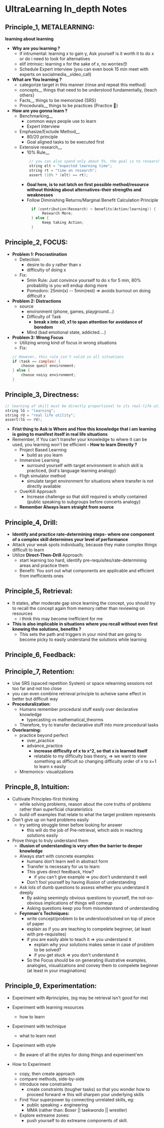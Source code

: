 # UltraLearning In_depth Notes

## Principle_1, METALEARNING: 
**learning about learning** <br>
- **Why are you learning ?**
   - if intrumental: learning x to gain y, Ask yourself is it worth it to do x or do i need to look for alternatives
   - elif intrinsic: learning x for the sake of x, no worries😙
   - Schedule Expert interview (you can even book 15 min meet with experts on socialmedia__video_call)
- **What are You learning ?**
   - categorize target in this manner (rinse and repeat this method)
   - concepts__ things that need to be understood fundamentally, {teach others}
   - Facts__ things to be memorized {SRS}
   - Procedurals__ things to be practices {Practice 🍭}
- **How are you gonna learn ?**
   - Benchmarking__
       - common ways people use to learn
       - Expert Interview
   - Emphasize/Exclude Method__
       - 80/20 principle
       - Goal aligned tasks to be executed first
   - Extensive research__
       - 10% Rule__ 
         ```c
          // you can also spend only about 5%, the goal is to research well enough
          string elt = "expected learning time";
          string rt = "time on research";
          assert (10% * (elt) == rt);
         ```
       - **Goal here, is to not latch on first possible method/resource without thinking about alternatives-their strengths and weaknesses**
       - Follow Diminishing Returns/Marginal Benefit Calculation Principle
         ```c
           if (contribution(Research) > benefits(Action/learning)) {
                Research More;
           } else {
                Keep taking Action;
           }
         ```
## Principle_2, FOCUS:
- **Problem 1: Procrastination**
  - Detection:
     - desire to do y rather than x
     - difficulty of doing x
  - Fix:
     - 5min Rule: Just convince yourself to do x for 5 min, 80% probability is you will endup doing more
     - Pomodoro: 25min(x) -- 5min(rest) => avoids burnout on doing difficult x
- **Problem 2: Distractions**
   - source
      - environment (phone, games, playground...)
      - Difficulty of Task
         - **break x into x0, x1 to span attention for avoidance of boredom**
      - Mind (bad emotional state, addicted....)
- **Problem 3: Wrong Focus**
   - Utilizing wrong kind of focus in wrong situations
   - Fix:
   ```c
   // However, this rule isn't valid in all situations
   if (task == complex) {
       choose queit environment;
   } else {
       choose noisy environment;
   }
  ```

## Principle_3, Directness:
```c
// learning of skill must be directly proportional to its real-life utility
string lG = "learning";
string rU = "real life utility";
assert(lG == rU);
```
- **Frist thing to Ask is Where and How this knowledge that i am learning is going to manifest itself in real life situations**
- Remember, if You can't transfer your knowledge to where it can be used, you learning won't be efficient
**- How to learn Directly ?**
     - Project Based Learning
        - build as you learn
     - Immersive Learning
        - surround yourself with target environment in which skill is practiced, {kid's language learning analogy}
     - Fligh simulator method
        - simulate target environment for situations where transfer is not directly available
     - OverKill Approach
        - Increase challenge so that skill required is wholly contained {public speaking to subgroups before concerts analogy}
     - **Remember Always learn straight from source**

## Principle_4, Drill:
- **Identify and practice rate-determining steps- where one component of a complex skill determines your level of performance**
- Attack your weak spots individually, because they make complex things difficult to learn
- Utilize **Direct-Then-Drill** Approach:
   - start learning too hard, identify pre-requisites/rate-determining areas and practice them
   - Benefit: You sort out what components are applicable and efficient from inefficients ones

## Principle_5, Retrieval:
- It states, after moderate gap since learning the concept, you should try to recall the concept again from memory rather than reviewing on resources
   - i think this may become inefficient for me
- **This is also implicable in situations where you recall without even first knowing the solutions, benefits ?**
   - This sets the path and triggers in your mind that are going to become picky to easily understand the solutions while learning
## Principle_6, Feedback:
## Principle_7, Retention: 
- Use SRS (spaced repetition System) or space relearning sessions not too far and not too close
- you can even combine retrieval principle to acheive same effect in better but difficult way
- **Proceduralization:**
   - Humans remember procedural stuff easily over declarative knowledge
      - typecasting vs mathematical_theorms
   - Therefore, try to transfer declarative stuff into more procedural tasks
- **Overlearning:**
   - practice beyond perfect
      - over_practice
      - advance_practice
         - **increase difficulty of x to x^2, so that x is learned itself**
         - relatable to my difficulty bias theory, => we want to view something as difficult so changing difficulty order of x to x+1 to learn x easily
   - Mnemonics- visualizations
## Princple_8, Intuition:
- Cultivate Principles-first thinking
   - while solving problems, reason about the core truths of problems rather than superficial charateristics
   - build off examples that relate to what the target problem represents
- Don't give up on hard problems easily
   - try setting struggle timer before looking for answer
      - this will do the job of Pre-retrieval, which aids in reaching solutions easily
- Prove things to truly understand them
   - **illusion of understanding is very often the barrier to deeper knowledge**
   - Always start with concrete examples
      - humans don't learn well in abstract form
      - Transfer is necessary for us to learn
      - This gives direct feedback, How?
         - if you can't give example => you don't understand it well
      - Don't fool yourself by having illusion of understanding
   - Ask lots of dumb questions to assess whether you understand it deeply
      - By asking seemingly obvious questions to yourself, the not-so-obvious implications of things will comeup
      - Asking questions keep you from misunderstand of understanding
   - **Feynman's Techniques:**
      - write concept/problem to be understood/solved on top of piece of paper
      - explain as if you are teaching to compelete beginner, (at least with pre-requisites)
      - if you are easily able to teach it => you understand it
         - explain why your solutions makes sense in case of problem to be solved?
         - if you get stuck => you don't understand it
      - So the Focus should be on generating illustrative examples, analogies, visualizations and convey them to compelete beginner (at least in your imaginations)

## Principle_9, Experimentation:
- Experiment with #principles, (eg may be retrieval isn't good for me)
- Experiment with learning resources
   - how to learn
- Experiment with technique
   - what to learn next
- Experiment with style
   - Be aware of all the styles for doing things and experiment'em

- How to Experiment
   - copy, then create approach
   - compare methods, side-by-side
   - introduce new constraints
      - create constraints (tougher tasks) so that you wonder how to proceed forward => this will sharpen your underlying skills
   - Find Your superpower by connecting unrelated skills, eg:
        - public speaking + engineering
        - MMA (rather than: Boxer || taekwondo || wrestler)
   - Explore extreame zones:
      - push yourself to do extreame components of skill.
        





















